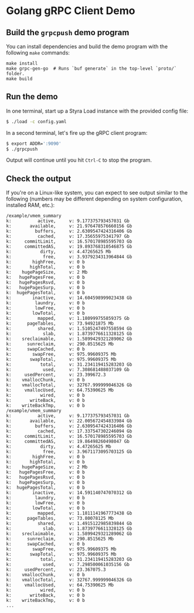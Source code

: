 # Golang gRPC Client Demo

## Build the `grpcpush` demo program

You can install dependencies and build the demo program with the following `make` commands:

```
make install
make grpc-gen-go  # Runs `buf generate` in the top-level `proto/` folder.
make build
```

## Run the demo

In one terminal, start up a Styra Load instance with the provided config file:

```bash
$ ./load -c config.yaml
```

In a second terminal, let's fire up the gRPC client program:

```bash
$ export ADDR=':9090'
$ ./grpcpush
```

Output will continue until you hit `Ctrl-C` to stop the program.


## Check the output

If you're on a Linux-like system, you can expect to see output similar to the following (numbers may be different depending on system configuration, installed RAM, etc.):

```
/example/vmem_summary
k:          active, 	v: 9.177375793457031 Gb
k:       available, 	v: 21.976478576660156 Gb
k:         buffers, 	v: 2.6309547424316406 Gb
k:          cached, 	v: 17.35655975341797 Gb
k:     commitLimit, 	v: 16.570178985595703 Gb
k:     committedAS, 	v: 19.893768310546875 Gb
k:           dirty, 	v: 4.47265625 Mb
k:            free, 	v: 3.9379234313964844 Gb
k:        highFree, 	v: 0 b
k:       highTotal, 	v: 0 b
k:    hugePageSize, 	v: 2 Mb
k:   hugePagesFree, 	v: 0 b
k:   hugePagesRsvd, 	v: 0 b
k:   hugePagesSurp, 	v: 0 b
k:  hugePagesTotal, 	v: 0 b
k:        inactive, 	v: 14.604598999023438 Gb
k:         laundry, 	v: 0 b
k:         lowFree, 	v: 0 b
k:        lowTotal, 	v: 0 b
k:          mapped, 	v: 1.180999755859375 Gb
k:      pageTables, 	v: 73.94921875 Mb
k:          shared, 	v: 1.5105247497558594 Gb
k:            slab, 	v: 1.8739776611328125 Gb
k:    sreclaimable, 	v: 1.5899429321289062 Gb
k:      sunreclaim, 	v: 290.8515625 Mb
k:      swapCached, 	v: 0 b
k:        swapFree, 	v: 975.99609375 Mb
k:       swapTotal, 	v: 975.99609375 Mb
k:           total, 	v: 31.234119415283203 Gb
k:            used, 	v: 7.308681488037109 Gb
k:     usedPercent, 	v: 23.399672.3
k:    vmallocChunk, 	v: 0 b
k:    vmallocTotal, 	v: 32767.999999046326 Gb
k:     vmallocUsed, 	v: 64.75390625 Mb
k:           wired, 	v: 0 b
k:       writeBack, 	v: 0 b
k:    writeBackTmp, 	v: 0 b
/example/vmem_summary
k:          active, 	v: 9.177375793457031 Gb
k:       available, 	v: 22.005672454833984 Gb
k:         buffers, 	v: 2.6309547424316406 Gb
k:          cached, 	v: 17.337547302246094 Gb
k:     commitLimit, 	v: 16.570178985595703 Gb
k:     committedAS, 	v: 19.86498260498047 Gb
k:           dirty, 	v: 4.47265625 Mb
k:            free, 	v: 3.9671173095703125 Gb
k:        highFree, 	v: 0 b
k:       highTotal, 	v: 0 b
k:    hugePageSize, 	v: 2 Mb
k:   hugePagesFree, 	v: 0 b
k:   hugePagesRsvd, 	v: 0 b
k:   hugePagesSurp, 	v: 0 b
k:  hugePagesTotal, 	v: 0 b
k:        inactive, 	v: 14.591140747070312 Gb
k:         laundry, 	v: 0 b
k:         lowFree, 	v: 0 b
k:        lowTotal, 	v: 0 b
k:          mapped, 	v: 1.1811141967773438 Gb
k:      pageTables, 	v: 73.80078125 Mb
k:          shared, 	v: 1.4915122985839844 Gb
k:            slab, 	v: 1.8739776611328125 Gb
k:    sreclaimable, 	v: 1.5899429321289062 Gb
k:      sunreclaim, 	v: 290.8515625 Mb
k:      swapCached, 	v: 0 b
k:        swapFree, 	v: 975.99609375 Mb
k:       swapTotal, 	v: 975.99609375 Mb
k:           total, 	v: 31.234119415283203 Gb
k:            used, 	v: 7.298500061035156 Gb
k:     usedPercent, 	v: 23.367075.3
k:    vmallocChunk, 	v: 0 b
k:    vmallocTotal, 	v: 32767.999999046326 Gb
k:     vmallocUsed, 	v: 64.75390625 Mb
k:           wired, 	v: 0 b
k:       writeBack, 	v: 0 b
k:    writeBackTmp, 	v: 0 b
...
```
